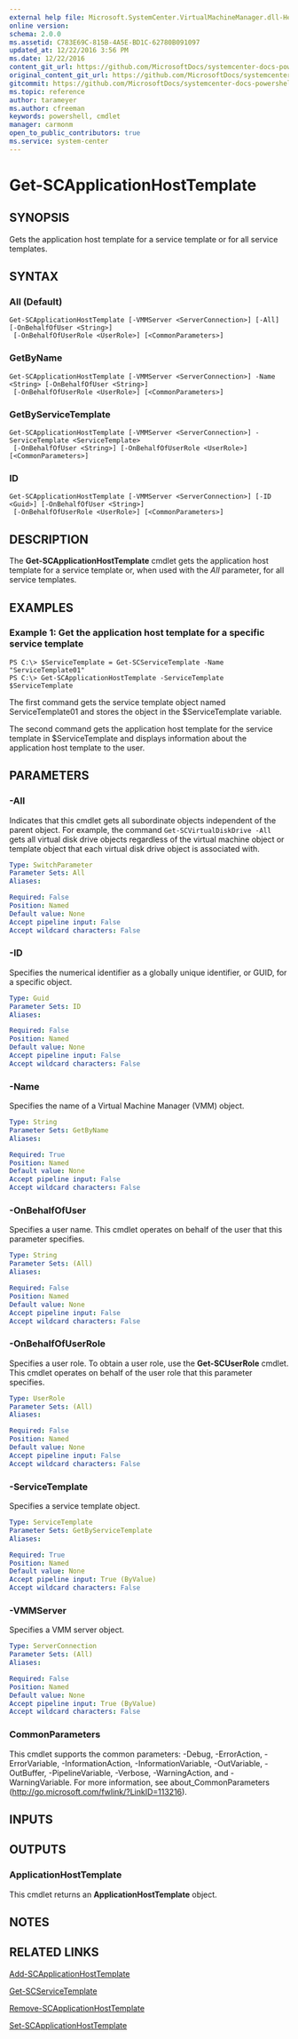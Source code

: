 ```yaml
---
external help file: Microsoft.SystemCenter.VirtualMachineManager.dll-Help.xml
online version: 
schema: 2.0.0
ms.assetid: C783E69C-815B-4A5E-BD1C-62780B091097
updated_at: 12/22/2016 3:56 PM
ms.date: 12/22/2016
content_git_url: https://github.com/MicrosoftDocs/systemcenter-docs-powershell/blob/master/systemcenter-cmdlets/SystemCenter2016/VirtualMachineManager/vlatest/Get-SCApplicationHostTemplate.md
original_content_git_url: https://github.com/MicrosoftDocs/systemcenter-docs-powershell/blob/master/systemcenter-cmdlets/SystemCenter2016/VirtualMachineManager/vlatest/Get-SCApplicationHostTemplate.md
gitcommit: https://github.com/MicrosoftDocs/systemcenter-docs-powershell/blob/96e5647587661652225fbdd2c797cd4d59d542bc/systemcenter-cmdlets/SystemCenter2016/VirtualMachineManager/vlatest/Get-SCApplicationHostTemplate.md
ms.topic: reference
author: tarameyer
ms.author: cfreeman
keywords: powershell, cmdlet
manager: carmonm
open_to_public_contributors: true
ms.service: system-center
---
```


# Get-SCApplicationHostTemplate

## SYNOPSIS
Gets the application host template for a service template or for all service templates.

## SYNTAX

### All (Default)
```
Get-SCApplicationHostTemplate [-VMMServer <ServerConnection>] [-All] [-OnBehalfOfUser <String>]
 [-OnBehalfOfUserRole <UserRole>] [<CommonParameters>]
```

### GetByName
```
Get-SCApplicationHostTemplate [-VMMServer <ServerConnection>] -Name <String> [-OnBehalfOfUser <String>]
 [-OnBehalfOfUserRole <UserRole>] [<CommonParameters>]
```

### GetByServiceTemplate
```
Get-SCApplicationHostTemplate [-VMMServer <ServerConnection>] -ServiceTemplate <ServiceTemplate>
 [-OnBehalfOfUser <String>] [-OnBehalfOfUserRole <UserRole>] [<CommonParameters>]
```

### ID
```
Get-SCApplicationHostTemplate [-VMMServer <ServerConnection>] [-ID <Guid>] [-OnBehalfOfUser <String>]
 [-OnBehalfOfUserRole <UserRole>] [<CommonParameters>]
```

## DESCRIPTION
The **Get-SCApplicationHostTemplate** cmdlet gets the application host template for a service template or, when used with the *All* parameter, for all service templates.

## EXAMPLES

### Example 1: Get the application host template for a specific service template
```
PS C:\> $ServiceTemplate = Get-SCServiceTemplate -Name "ServiceTemplate01"
PS C:\> Get-SCApplicationHostTemplate -ServiceTemplate $ServiceTemplate
```

The first command gets the service template object named ServiceTemplate01 and stores the object in the $ServiceTemplate variable.

The second command gets the application host template for the service template in $ServiceTemplate and displays information about the application host template to the user.

## PARAMETERS

### -All
Indicates that this cmdlet gets all subordinate objects independent of the parent object.
For example, the command `Get-SCVirtualDiskDrive -All` gets all virtual disk drive objects regardless of the virtual machine object or template object that each virtual disk drive object is associated with.

```yaml
Type: SwitchParameter
Parameter Sets: All
Aliases: 

Required: False
Position: Named
Default value: None
Accept pipeline input: False
Accept wildcard characters: False
```

### -ID
Specifies the numerical identifier as a globally unique identifier, or GUID, for a specific object.

```yaml
Type: Guid
Parameter Sets: ID
Aliases: 

Required: False
Position: Named
Default value: None
Accept pipeline input: False
Accept wildcard characters: False
```

### -Name
Specifies the name of a Virtual Machine Manager (VMM) object.

```yaml
Type: String
Parameter Sets: GetByName
Aliases: 

Required: True
Position: Named
Default value: None
Accept pipeline input: False
Accept wildcard characters: False
```

### -OnBehalfOfUser
Specifies a user name.
This cmdlet operates on behalf of the user that this parameter specifies.

```yaml
Type: String
Parameter Sets: (All)
Aliases: 

Required: False
Position: Named
Default value: None
Accept pipeline input: False
Accept wildcard characters: False
```

### -OnBehalfOfUserRole
Specifies a user role.
To obtain a user role, use the **Get-SCUserRole** cmdlet.
This cmdlet operates on behalf of the user role that this parameter specifies.

```yaml
Type: UserRole
Parameter Sets: (All)
Aliases: 

Required: False
Position: Named
Default value: None
Accept pipeline input: False
Accept wildcard characters: False
```

### -ServiceTemplate
Specifies a service template object.

```yaml
Type: ServiceTemplate
Parameter Sets: GetByServiceTemplate
Aliases: 

Required: True
Position: Named
Default value: None
Accept pipeline input: True (ByValue)
Accept wildcard characters: False
```

### -VMMServer
Specifies a VMM server object.

```yaml
Type: ServerConnection
Parameter Sets: (All)
Aliases: 

Required: False
Position: Named
Default value: None
Accept pipeline input: True (ByValue)
Accept wildcard characters: False
```

### CommonParameters
This cmdlet supports the common parameters: -Debug, -ErrorAction, -ErrorVariable, -InformationAction, -InformationVariable, -OutVariable, -OutBuffer, -PipelineVariable, -Verbose, -WarningAction, and -WarningVariable. For more information, see about_CommonParameters (http://go.microsoft.com/fwlink/?LinkID=113216).

## INPUTS

## OUTPUTS

### ApplicationHostTemplate
This cmdlet returns an **ApplicationHostTemplate** object.

## NOTES

## RELATED LINKS

[Add-SCApplicationHostTemplate](xref:SystemCenter2016/VirtualMachineManager/vlatest/Add-SCApplicationHostTemplate.md)

[Get-SCServiceTemplate](xref:SystemCenter2016/VirtualMachineManager/vlatest/Get-SCServiceTemplate.md)

[Remove-SCApplicationHostTemplate](xref:SystemCenter2016/VirtualMachineManager/vlatest/Remove-SCApplicationHostTemplate.md)

[Set-SCApplicationHostTemplate](xref:SystemCenter2016/VirtualMachineManager/vlatest/Set-SCApplicationHostTemplate.md)

